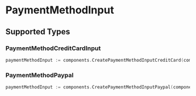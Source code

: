 # PaymentMethodInput


## Supported Types

### PaymentMethodCreditCardInput

```go
paymentMethodInput := components.CreatePaymentMethodInputCreditCard(components.PaymentMethodCreditCardInput{/* values here */})
```

### PaymentMethodPaypal

```go
paymentMethodInput := components.CreatePaymentMethodInputPaypal(components.PaymentMethodPaypal{/* values here */})
```

